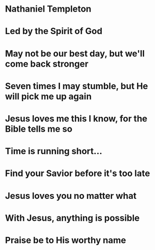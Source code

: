 # Nathaniel Templeton
# Led by the Spirit of God
# May not be our best day, but we'll come back stronger
# Seven times I may stumble, but He will pick me up again
# Jesus loves me this I know, for the Bible tells me so
# Time is running short... 
# Find your Savior before it's too late
# Jesus loves you no matter what
# With Jesus, anything is possible
# Praise be to His worthy name